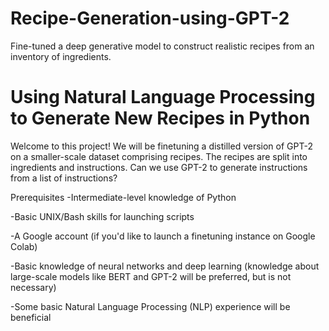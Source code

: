 # Recipe-Generation-using-GPT-2

Fine-tuned a deep generative model to construct realistic recipes from an inventory of ingredients.

# Using Natural Language Processing to Generate New Recipes in Python

Welcome to this project! We will be finetuning a distilled version of GPT-2 on a smaller-scale dataset comprising recipes. The recipes are split into ingredients and instructions. Can we use GPT-2 to generate instructions from a list of instructions?

Prerequisites
-Intermediate-level knowledge of Python

-Basic UNIX/Bash skills for launching scripts

-A Google account (if you'd like to launch a finetuning instance on Google Colab)

-Basic knowledge of neural networks and deep learning (knowledge about large-scale models like BERT and GPT-2 will be preferred, but is not necessary)

-Some basic Natural Language Processing (NLP) experience will be beneficial
